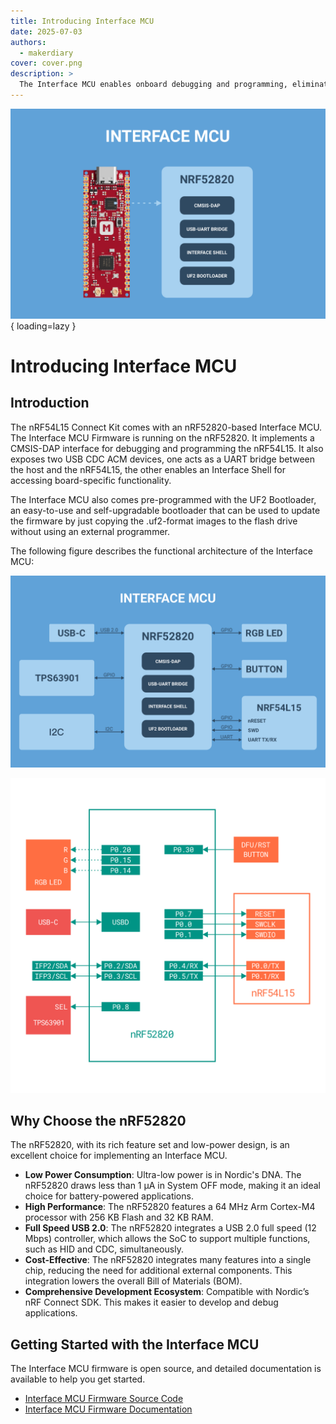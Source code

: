 ```yaml
---
title: Introducing Interface MCU
date: 2025-07-03
authors:
  - makerdiary
cover: cover.png
description: >
  The Interface MCU enables onboard debugging and programming, eliminating the need for external tools, while enabling access to board-specific features.
---
```


![](cover.png){ loading=lazy }

# Introducing Interface MCU

## Introduction

The nRF54L15 Connect Kit comes with an nRF52820-based Interface MCU. The Interface MCU Firmware is running on the nRF52820. It implements a CMSIS-DAP interface for debugging and programming the nRF54L15. It also exposes two USB CDC ACM devices, one acts as a UART bridge between the host and the nRF54L15, the other enables an Interface Shell for accessing board-specific functionality.

The Interface MCU also comes pre-programmed with the UF2 Bootloader, an easy-to-use and self-upgradable bootloader that can be used to update the firmware by just copying the .uf2-format images to the flash drive without using an external programmer.

The following figure describes the functional architecture of the Interface MCU:

![](./../../../assets/images/ifmcu-arch.png)

![](./../../../assets/images/ifmcu-pinout.png)

## Why Choose the nRF52820

The nRF52820, with its rich feature set and low-power design, is an excellent choice for implementing an Interface MCU.

- __Low Power Consumption__: Ultra-low power is in Nordic's DNA. The nRF52820 draws less than 1 µA in System OFF mode, making it an ideal choice for battery-powered applications.
- __High Performance__: The nRF52820 features a 64 MHz Arm Cortex-M4 processor with 256 KB Flash and 32 KB RAM.
- __Full Speed USB 2.0__: The nRF52820 integrates a USB 2.0 full speed (12 Mbps) controller, which allows the SoC to support multiple functions, such as HID and CDC, simultaneously.
- __Cost-Effective__: The nRF52820 integrates many features into a single chip, reducing the need for additional external components. This integration lowers the overall Bill of Materials (BOM).
- __Comprehensive Development Ecosystem__: Compatible with Nordic’s nRF Connect SDK. This makes it easier to develop and debug applications.

## Getting Started with the Interface MCU

The Interface MCU firmware is open source, and detailed documentation is available to help you get started.

<div class="grid cards" markdown>

-   [Interface MCU Firmware Source Code]
-   [Interface MCU Firmware Documentation]

</div>

[Interface MCU Firmware Source Code]: https://github.com/makerdiary/nrf54l15-connectkit/tree/main/applications/ifmcu_firmware
[Interface MCU Firmware Documentation]: ./../../../guides/ncs/applications/ifmcu.md
